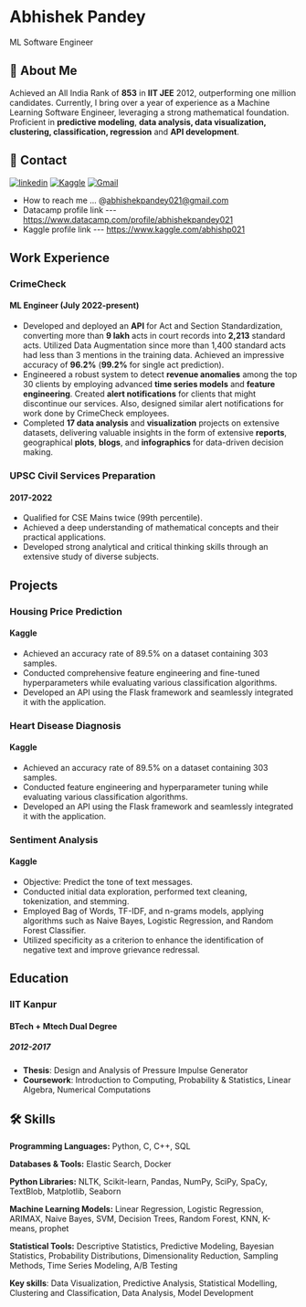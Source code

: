 
# Abhishek Pandey
ML Software Engineer

## 🚀 About Me
Achieved an All India Rank of **853** in **IIT JEE** 2012, outperforming one million candidates. Currently, I bring over a year of experience as a Machine Learning Software Engineer, leveraging a strong mathematical foundation. Proficient in **predictive modeling**, **data analysis, data visualization, clustering, classification, regression** and **API development**.


## 🔗 Contact
[![linkedin](https://img.shields.io/badge/linkedin-0A66C2?style=for-the-badge&logo=linkedin&logoColor=white)](https://www.linkedin.com/in/abhishp021/)
[![Kaggle](https://img.shields.io/badge/Kaggle-20BEFF?style=for-the-badge&logo=Kaggle&logoColor=white)](https://www.kaggle.com/abhishp021)
[![Gmail](https://img.shields.io/badge/Gmail-D14836?style=for-the-badge&logo=gmail&logoColor=white)](@abhishekpandey021@gmail.com)


- How to reach me ... @abhishekpandey021@gmail.com
- Datacamp profile link --- https://www.datacamp.com/profile/abhishekpandey021
- Kaggle profile link --- https://www.kaggle.com/abhishp021

## Work Experience

### CrimeCheck 
#### ML Engineer (July 2022-present)

- Developed and deployed an **API** for Act and Section Standardization, converting more than **9 lakh** acts in court records into **2,213** standard acts. Utilized Data Augmentation since more than 1,400 standard acts had less than 3 mentions in the training data. Achieved an impressive accuracy of **96.2%** (**99.2%** for single act prediction).
- Engineered a robust system to detect **revenue anomalies** among the top 30 clients by employing advanced **time series models** and **feature engineering**. Created **alert notifications** for clients that might discontinue our services. Also, designed similar alert notifications for work done by CrimeCheck employees.
- Completed **17 data analysis** and **visualization** projects on extensive datasets, delivering valuable insights in the form of extensive **reports**, geographical **plots**, **blogs**, and **infographics** for data-driven decision making.

### UPSC Civil Services Preparation
#### 2017-2022

- Qualified for CSE Mains twice (99th percentile).
- Achieved a deep understanding of mathematical concepts and their practical applications.
- Developed strong analytical and critical thinking skills through an extensive study of diverse subjects.


## Projects

### Housing Price Prediction
#### Kaggle

- Achieved an accuracy rate of 89.5% on a dataset containing 303 samples.
- Conducted comprehensive feature engineering and fine-tuned hyperparameters while evaluating various classification algorithms.
- Developed an API using the Flask framework and seamlessly integrated it with the application.

### Heart Disease Diagnosis
#### Kaggle

- Achieved an accuracy rate of 89.5% on a dataset containing 303 samples.
- Conducted feature engineering and hyperparameter tuning while evaluating various classification algorithms.
- Developed an API using the Flask framework and seamlessly integrated it with the application.

### Sentiment Analysis
#### Kaggle

- Objective: Predict the tone of text messages.
- Conducted initial data exploration, performed text cleaning, tokenization, and stemming.
- Employed Bag of Words, TF-IDF, and n-grams models, applying algorithms such as Naive Bayes, Logistic Regression, and Random Forest Classifier.
- Utilized specificity as a criterion to enhance the identification of negative text and improve grievance redressal.
## Education
### IIT Kanpur
#### BTech + Mtech Dual Degree
##### 2012-2017

- **Thesis**: Design and Analysis of Pressure Impulse Generator
- **Coursework**: Introduction to Computing, Probability & Statistics, Linear Algebra, Numerical Computations

## 🛠 Skills

**Programming Languages:** Python, C, C++, SQL

**Databases & Tools:** Elastic Search, Docker

**Python Libraries:** NLTK, Scikit-learn, Pandas, NumPy, SciPy, SpaCy, TextBlob, Matplotlib, Seaborn

**Machine Learning Models:** Linear Regression, Logistic Regression, ARIMAX, Naive Bayes, SVM, Decision Trees, Random Forest, KNN, K-means, prophet

**Statistical Tools:** Descriptive Statistics, Predictive Modeling, Bayesian Statistics, Probability Distributions, Dimensionality Reduction, Sampling Methods, Time Series Modeling, A/B Testing

**Key skills**: Data Visualization, Predictive Analysis, Statistical Modelling, Clustering and Classification, Data Analysis, Model Development




<!---
abhishp021/abhishp021 is a ✨ special ✨ repository because its `README.md` (this file) appears on your GitHub profile.
You can click the Preview link to take a look at your changes.
--->
